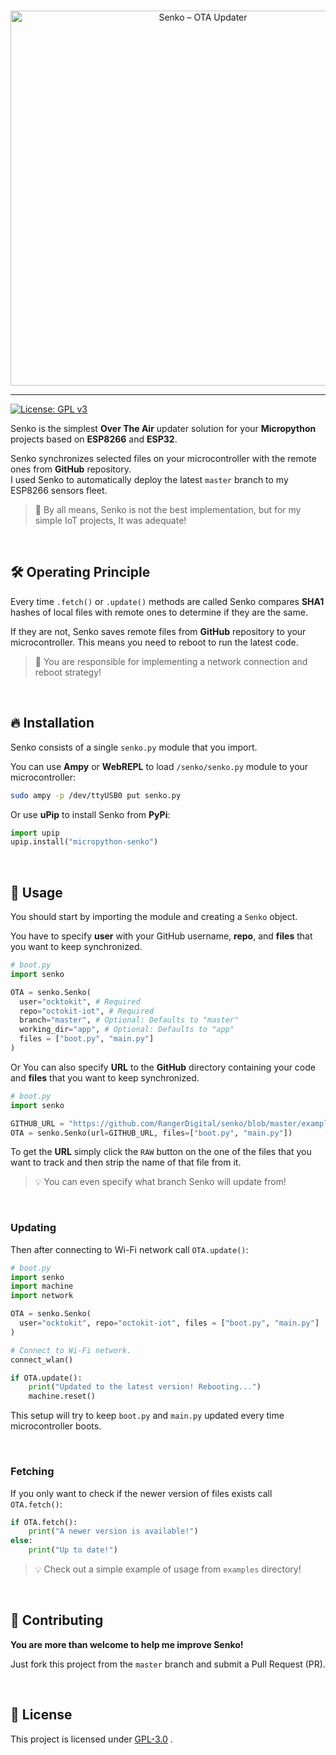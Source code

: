 <p align="center">
  <br /><img
    width="600"
    src="logo.png"
    alt="Senko – OTA Updater"
  />
</p>

---

[![License: GPL v3](https://img.shields.io/badge/License-GPLv3-blue.svg)](https://www.gnu.org/licenses/gpl-3.0)

Senko is the simplest **Over The Air** updater solution for your **Micropython** projects based on **ESP8266** and **ESP32**.

Senko synchronizes selected files on your microcontroller with the remote ones from **GitHub** repository.  
I used Senko to automatically deploy the latest `master` branch to my ESP8266 sensors fleet.

> 🚧 By all means, Senko is not the best implementation, but for my simple IoT projects, It was adequate!

<br>

## 🛠 Operating Principle

Every time `.fetch()` or `.update()` methods are called Senko compares **SHA1** hashes of local files with remote ones to determine if they are the same.

If they are not, Senko saves remote files from **GitHub** repository to your microcontroller. This means you need to reboot to run the latest code.

> 🚧 You are responsible for implementing a network connection and reboot strategy!

<br>

## 🔥 Installation

Senko consists of a single `senko.py` module that you import.

You can use **Ampy** or **WebREPL** to load `/senko/senko.py` module to your microcontroller:

```bash
sudo ampy -p /dev/ttyUSB0 put senko.py
```

Or use **uPip** to install Senko from **PyPi**:

```python
import upip
upip.install("micropython-senko")
```

<br>

## 🎉 Usage

You should start by importing the module and creating a `Senko` object.

You have to specify **user** with your GitHub username, **repo**, and **files** that you want to keep synchronized.

```python
# boot.py
import senko

OTA = senko.Senko(
  user="ocktokit", # Required
  repo="octokit-iot", # Required
  branch="master", # Optional: Defaults to "master"
  working_dir="app", # Optional: Defaults to "app"
  files = ["boot.py", "main.py"]
)
```

Or You can also specify **URL** to the **GitHub** directory containing your code and **files** that you want to keep synchronized.

```python
# boot.py
import senko

GITHUB_URL = "https://github.com/RangerDigital/senko/blob/master/examples/"
OTA = senko.Senko(url=GITHUB_URL, files=["boot.py", "main.py"])
```

To get the **URL** simply click the `RAW` button on the one of the files that you want to track and then strip the name of that file from it.

> 💡 You can even specify what branch Senko will update from!

<br>

### Updating

Then after connecting to Wi-Fi network call `OTA.update()`:

```python
# boot.py
import senko
import machine
import network

OTA = senko.Senko(
  user="ocktokit", repo="octokit-iot", files = ["boot.py", "main.py"]
)

# Connect to Wi-Fi network.
connect_wlan()

if OTA.update():
    print("Updated to the latest version! Rebooting...")
    machine.reset()
```

This setup will try to keep `boot.py` and `main.py` updated every time microcontroller boots.

<br>

### Fetching

If you only want to check if the newer version of files exists call `OTA.fetch()`:

```python
if OTA.fetch():
    print("A newer version is available!")
else:
    print("Up to date!")
```

> 💡 Check out a simple example of usage from `examples` directory!

<br>

## 🚧 Contributing

**You are more than welcome to help me improve Senko!**

Just fork this project from the `master` branch and submit a Pull Request (PR).

<br>

## 📃 License

This project is licensed under [GPL-3.0](https://choosealicense.com/licenses/gpl-3.0/) .

